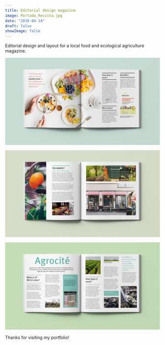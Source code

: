 ```yaml
---
title: Editorial design magazine
image: Portada_Revista.jpg
date: "2018-04-14"
draft: false
showImage: false
---
```


Editorial design and layout for a local food and ecological agriculture magazine.



![Magazine1](/images/Revista1.jpg "Magazine1")

![Magazine2](/images/Revista2.jpg "Magazine2")

![Magazine3](/images/Revista3.jpg "Magazine3")


Thanks for visiting my portfolio!
